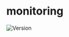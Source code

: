 # monitoring

![Version](https://img.shields.io/github/v/tag/grevyrincon/monitoring?label=version&style=flat-square)
